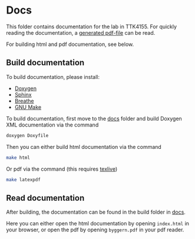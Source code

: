 # Docs

This folder contains documentation for the lab in TTK4155.
For quickly reading the documentation, a [generated pdf-file](./byggern.pdf) can be read.

For building html and pdf documentation, see below.

## Build documentation

To build documentation, please install:
- [Doxygen](https://www.doxygen.nl/)
- [Sphinx](https://www.sphinx-doc.org/en/master/)
- [Breathe](https://breathe.readthedocs.io/en/latest/index.html)
- [GNU Make](https://www.gnu.org/software/make/)

To build documentation, first move to the [docs](./docs/) folder and build Doxygen XML documentation via the command
```sh
doxygen Doxyfile
```

Then you can either build html documentation via the command
```sh
make html
```

Or pdf via the command (this requires [texlive](https://tug.org/texlive/))
```sh
make latexpdf
```

## Read documentation

After building, the documentation can be found in the build folder in [docs](./docs).

Here you can either open the html documentation by opening `index.html` in your browser, 
or open the pdf by opening `byggern.pdf` in your pdf reader.
